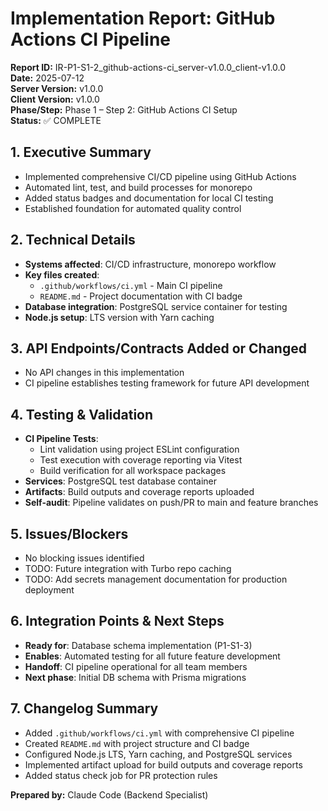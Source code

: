 # Implementation Report: GitHub Actions CI Pipeline

**Report ID:** IR-P1-S1-2_github-actions-ci_server-v1.0.0_client-v1.0.0  
**Date:** 2025-07-12  
**Server Version:** v1.0.0  
**Client Version:** v1.0.0  
**Phase/Step:** Phase 1 – Step 2: GitHub Actions CI Setup  
**Status:** ✅ COMPLETE

## 1. Executive Summary

- Implemented comprehensive CI/CD pipeline using GitHub Actions
- Automated lint, test, and build processes for monorepo
- Added status badges and documentation for local CI testing
- Established foundation for automated quality control

## 2. Technical Details

- **Systems affected**: CI/CD infrastructure, monorepo workflow
- **Key files created**:
  - `.github/workflows/ci.yml` - Main CI pipeline
  - `README.md` - Project documentation with CI badge
- **Database integration**: PostgreSQL service container for testing
- **Node.js setup**: LTS version with Yarn caching

## 3. API Endpoints/Contracts Added or Changed

- No API changes in this implementation
- CI pipeline establishes testing framework for future API development

## 4. Testing & Validation

- **CI Pipeline Tests**:
  - Lint validation using project ESLint configuration
  - Test execution with coverage reporting via Vitest
  - Build verification for all workspace packages
- **Services**: PostgreSQL test database container
- **Artifacts**: Build outputs and coverage reports uploaded
- **Self-audit**: Pipeline validates on push/PR to main and feature branches

## 5. Issues/Blockers

- No blocking issues identified
- TODO: Future integration with Turbo repo caching
- TODO: Add secrets management documentation for production deployment

## 6. Integration Points & Next Steps

- **Ready for**: Database schema implementation (P1-S1-3)
- **Enables**: Automated testing for all future feature development
- **Handoff**: CI pipeline operational for all team members
- **Next phase**: Initial DB schema with Prisma migrations

## 7. Changelog Summary

- Added `.github/workflows/ci.yml` with comprehensive CI pipeline
- Created `README.md` with project structure and CI badge
- Configured Node.js LTS, Yarn caching, and PostgreSQL services
- Implemented artifact upload for build outputs and coverage reports
- Added status check job for PR protection rules

**Prepared by:** Claude Code (Backend Specialist)
